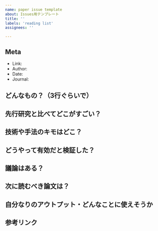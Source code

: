 ```yaml
---
name: paper issue template
about: Issues用テンプレート
title: ''
labels: 'reading list'
assignees: ''

---
```


## Meta
- Link: 
- Author: 
- Date: 
- Journal: 

## どんなもの？（3行ぐらいで）

## 先行研究と比べてどこがすごい？

## 技術や手法のキモはどこ？

## どうやって有効だと検証した？

## 議論はある？

## 次に読むべき論文は？

## 自分なりのアウトプット・どんなことに使えそうか

## 参考リンク
